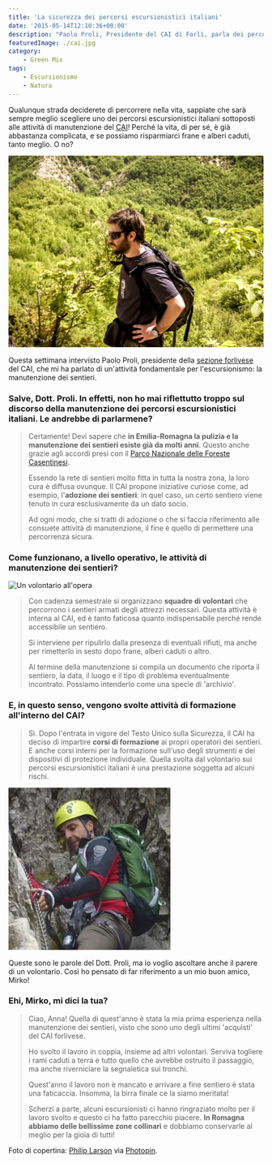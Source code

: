 ```yaml
---
title: 'La sicurezza dei percorsi escursionistici italiani'
date: '2015-05-14T12:10:36+00:00'
description: "Paolo Proli, Presidente del CAI di Forlì, parla dei percorsi escursionistici italiani in termini di sicurezza e di manutenzione dei sentieri."
featuredImage: ./cai.jpg
category:
    - Green Mix
tags:
    - Escursionismo
    - Natura
---
```


Qualunque strada deciderete di percorrere nella vita, sappiate che sarà sempre meglio scegliere uno dei percorsi escursionistici italiani sottoposti alle attività di manutenzione del [CAI](http://www.cai.it)!
Perché la vita, di per sé, è già abbastanza complicata, e se possiamo risparmiarci frane e alberi caduti, tanto meglio. O no?

![Paolo Proli](./paolo-proli.jpg)

Questa settimana intervisto Paolo Proli, presidente della [sezione forlivese](http://www.caiforli.it) del CAI, che mi ha parlato di un'attività fondamentale per l'escursionismo: la manutenzione dei sentieri.

### Salve, Dott. Proli. In effetti, non ho mai riflettutto troppo sul discorso della manutenzione dei percorsi escursionistici italiani. Le andrebbe di parlarmene?

> Certamente! Devi sapere che **in Emilia-Romagna la pulizia e la manutenzione dei sentieri esiste già da molti anni**. Questo anche grazie agli accordi presi con il [Parco Nazionale delle Foreste Casentinesi](http://www.parcoforestecasentinesi.it/pfc/index.php?option=com_inclusore_homepage&lang=it&jos_change_template=pfc_homepage).
>
> Essendo la rete di sentieri molto fitta in tutta la nostra zona, la loro cura è diffusa ovunque. Il CAI propone iniziative curiose come, ad esempio, l'**adozione dei sentieri**: in quel caso, un certo sentiero viene tenuto in cura esclusivamente da un dato socio.
>
> Ad ogni modo, che si tratti di adozione o che si faccia riferimento alle consuete attività di manutenzione, il fine è quello di permettere una percorrenza sicura.

### Come funzionano, a livello operativo, le attività di manutenzione dei sentieri?

![Un volontario all'opera](./volontario)

> Con cadenza semestrale si organizzano **squadre di volontari** che percorrono i sentieri armati degli attrezzi necessari. Questa attività è interna al CAI, ed è tanto faticosa quanto indispensabile perché rende accessibile un sentiero.
>
> Si interviene per ripulirlo dalla presenza di eventuali rifiuti, ma anche per rimetterlo in sesto dopo frane, alberi caduti o altro.
>
> Al termine della manutenzione si compila un documento che riporta il sentiero, la data, il luogo e il tipo di problema eventualmente incontrato. Possiamo intenderlo come una specie di 'archivio'.

### E, in questo senso, vengono svolte attività di formazione all'interno del CAI?

> Sì. Dopo l'entrata in vigore del Testo Unico sulla Sicurezza, il CAI ha deciso di impartire **corsi di formazione** ai propri operatori dei sentieri. E anche corsi interni per la formazione sull'uso degli strumenti e dei dispositivi di protezione individuale. Quella svolta dal volontario sui percorsi escursionistici italiani è una prestazione soggetta ad alcuni rischi.

![Mirko Mariani, volontario CAI.](./mirko-mariani.jpg)

Queste sono le parole del Dott. Proli, ma io voglio ascoltare anche il parere di un volontario. Così ho pensato di far riferimento a un mio buon amico, Mirko!

### Ehi, Mirko, mi dici la tua?

> Ciao, Anna! Quella di quest'anno è stata la mia prima esperienza nella manutenzione dei sentieri, visto che sono uno degli ultimi 'acquisti' del CAI forlivese.
>
> Ho svolto il lavoro in coppia, insieme ad altri volontari. Serviva togliere i rami caduti a terra e tutto quello che avrebbe ostruito il passaggio, ma anche riverniciare la segnaletica sui tronchi.
>
> Quest'anno il lavoro non è mancato e arrivare a fine sentiero è stata una faticaccia. Insomma, la birra finale ce la siamo meritata!
>
> Scherzi a parte, alcuni escursionisti ci hanno ringraziato molto per il lavoro svolto e questo ci ha fatto parecchio piacere. **In Romagna abbiamo delle bellissime zone collinari** e dobbiamo conservarle al meglio per la gioia di tutti!

Foto di copertina: [Philip Larson](http://www.flickr.com/photos/22098403@N00/3805313764) via [Photopin](http://photopin.com).
